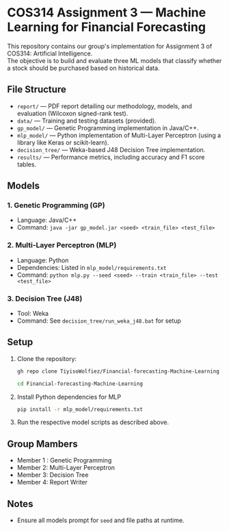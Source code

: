 # COS314 Assignment 3 — Machine Learning for Financial Forecasting

This repository contains our group's implementation for Assignment 3 of COS314: Artificial Intelligence.  
The objective is to build and evaluate three ML models that classify whether a stock should be purchased based on historical data.

## File Structure

- `report/` — PDF report detailing our methodology, models, and evaluation (Wilcoxon signed-rank test).
- `data/` — Training and testing datasets (provided).
- `gp_model/` — Genetic Programming implementation in Java/C++.
- `mlp_model/` — Python implementation of Multi-Layer Perceptron (using a library like Keras or scikit-learn).
- `decision_tree/` — Weka-based J48 Decision Tree implementation.
- `results/` — Performance metrics, including accuracy and F1 score tables.

##  Models

### 1. Genetic Programming (GP)
- Language: Java/C++
- Command: `java -jar gp_model.jar <seed> <train_file> <test_file>`

### 2. Multi-Layer Perceptron (MLP)
- Language: Python
- Dependencies: Listed in `mlp_model/requirements.txt`
- Command: `python mlp.py --seed <seed> --train <train_file> --test <test_file>`

### 3. Decision Tree (J48)
- Tool: Weka
- Command: See `decision_tree/run_weka_j48.bat` for setup

##  Setup

1. Clone the repository:
   ```bash
   gh repo clone TiyisoWolfiez/Financial-forecasting-Machine-Learning
   ```
   ```bash
   cd Financial-forecasting-Machine-Learning
   ```

2. Install Python dependencies for MLP
   ```bash
   pip install -r mlp_model/requirements.txt
   ```
3. Run the respective model scripts as described above.

## Group Mambers
  - Member 1 : Genetic Programming
  - Member 2: Multi-Layer Perceptron
  - Member 3: Decision Tree
  - Member 4: Report Writer

## Notes
 - Ensure all models prompt for `seed` and file paths at runtime.
